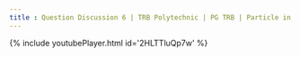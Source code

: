 ```yaml
---
title : Question Discussion 6 | TRB Polytechnic | PG TRB | Particle in 3D Box
---
```






{% include youtubePlayer.html id='2HLTTluQp7w' %}

